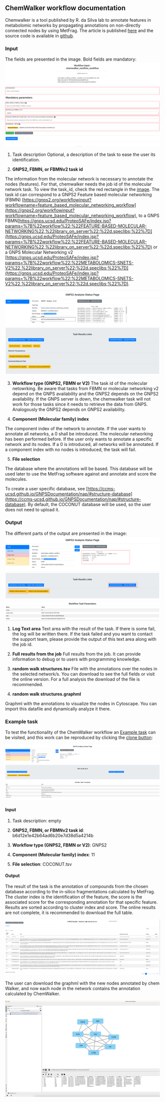 ## ChemWalker workflow documentation

Chemwalker is a tool published by R. da Silva lab to annotate features in metabolomic networks by propagating annotations on non-directly connected nodes by using MetFrag. The article is published [here](https://academic.oup.com/bioinformatics/article/39/3/btad078/7067745) and the source code is available in [github](https://github.com/computational-chemical-biology). 

### Input

The fields are presented in the image.  Bold fields are mandatory:
![chemwalker input fields image](./img/workflows/chemwalker/chemwalker_input.png)

1. Task description
Optional, a description of the task to ease the user its identification. 

2. **GNPS2, FBMN, or FBMNv2 task id**

The information from the molecular network is necessary to annotate the nodes (features). For that, chemwalker needs the job id of the molecular network task. To view the task_id, check the red rectangle in the [image](./img/workflows/task_id.png). The task id can correspond to a GNPS2 Feature based molecular networking (FBMN) [https://gnps2.org/workflowinput?workflowname=feature_based_molecular_networking_workflow](https://gnps2.org/workflowinput?workflowname=feature_based_molecular_networking_workflow), to a GNPS FBMN[https://gnps.ucsd.edu/ProteoSAFe/index.jsp?params=%7B%22workflow%22:%22FEATURE-BASED-MOLECULAR-NETWORKING%22,%22library_on_server%22:%22d.speclibs;%22%7D](https://gnps.ucsd.edu/ProteoSAFe/index.jsp?params=%7B%22workflow%22:%22FEATURE-BASED-MOLECULAR-NETWORKING%22,%22library_on_server%22:%22d.speclibs;%22%7D) or a GNPS Molecular Networking v2 [https://gnps.ucsd.edu/ProteoSAFe/index.jsp?params=%7B%22workflow%22:%22METABOLOMICS-SNETS-V2%22,%22library_on_server%22:%22d.speclibs;%22%7D](https://gnps.ucsd.edu/ProteoSAFe/index.jsp?params=%7B%22workflow%22:%22METABOLOMICS-SNETS-V2%22,%22library_on_server%22:%22d.speclibs;%22%7D). 

![task id location image](./img/workflows/task_id.png)

3. **Workflow type (GNPS2, FBMN or V2)**
The task id of the molecular netowrking. Be aware that tasks from FBMN or molecular networking v2 depend on the GNPS availability and the GNPS2 depends on the GNPS2 availability. If the GNPS server is down, the chemwalker task will not work for those tasks since it needs to retrieve the data from GNPS. Analogously the GNPS2 depends on GNPS2 availability. 

4. **Component (Molecular family) index** 

The component index of the network to annotate. If the user wants to annotate all networks, a 0 shall be introduced. 
The molecular networking has been performed before. If the user only wants to annotate a specific network and its nodes. If a 0 is introduced, all networks will be annotated. If a component index with no nodes is introduced, the task will fail. 

5. **File selection** 

The database where the annotations will be based. This database will be used later to use the MetFrag software against and annotate and score the molecules. 

To create a user specific database, see [https://ccms-ucsd.github.io/GNPSDocumentation/nap/#structure-database](https://ccms-ucsd.github.io/GNPSDocumentation/nap/#structure-database). By default, the COCONUT database will be used, so the user does not need to upload it. 


### Output

The different parts of the output are presented in the image:
![Workflow clone task button](./img/workflows/chemwalker/chemwalker_output.png)

1. **Log Text area**
Text area with the result of the task. If there is some fail, the log will be written there. If the task failed and you want to contact the support team, please provide the output of this text area along with the job id. 

2. **Full results from the job**
Full results from the job. It can provide information to debug or to users with programming knowledge. 

3. **random walk structures.tsv**
File with the annotations over the nodes in the selected network/s. You can download to see the full fields or visit the online version. For a full analysis the download of the file is recommended.

4. **random walk structures.graphml**

Graphml with the annotations to visualize the nodes in Cytoscape. You can import this datafile and dynamically analyze it there.

### Example task

To test the functionality of the ChemWalker workflow an [Example task](httpshttps://gnps2.org/status?task=13e0cc3fafd14f328197c0b45999abc8) can be visited, and this work can be reproduced by clicking the [clone button](./img/workflows/clone_button.png): 

![Workflow clone task button](./img/workflows/clone_button.png)

#### Input

1. Task description: empty

2. **GNPS2, FBMN, or FBMNv2 task id**: b6d12e1e42b64ad6b20e7d38d5a4214b

3. **Workflow type (GNPS2, FBMN or V2)**: GNPS2

4. **Component (Molecular family) index**: 11

5. **File selection**: COCONUT.tsv

#### Output

The result of the task is the annotation of compounds from the chosen database according to the in-silico fragmentations calculated by MetFrag. The cluster index is the identification of the feature, the score is the associated score for the corresponding annotation for that specific feature. Results are sorted according to cluster index and score. The online results are not complete, it is recommended to download the full table. 

![chemwalker annotations results example](./img/workflows/chemwalker/chemwalker_structures_tsv.png) 

The user can download the graphml with the new nodes annotated by chem Walker, and now each node in the network contains the annotation calculated by ChemWalker. 

![chemwalker graphml network results example](./img/workflows/chemwalker/chemwalker_network_graphml.png) 